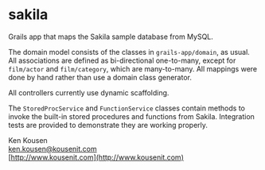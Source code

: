 sakila
======

Grails app that maps the Sakila sample database from MySQL.

The domain model consists of the classes in `grails-app/domain`, as usual. All associations
are defined as bi-directional one-to-many, except for `film/actor` and `film/category`, 
which are many-to-many. All mappings were done by hand rather than use a domain class
generator.

All controllers currently use dynamic scaffolding.

The `StoredProcService` and `FunctionService` classes contain methods to invoke the built-in
stored procedures and functions from Sakila. Integration tests are provided to demonstrate
they are working properly.

Ken Kousen  
[ken.kousen@kousenit.com](mailto:ken.kousen@kousenit.com)  
[http://www.kousenit.com](http://www.kousenit.com)  
